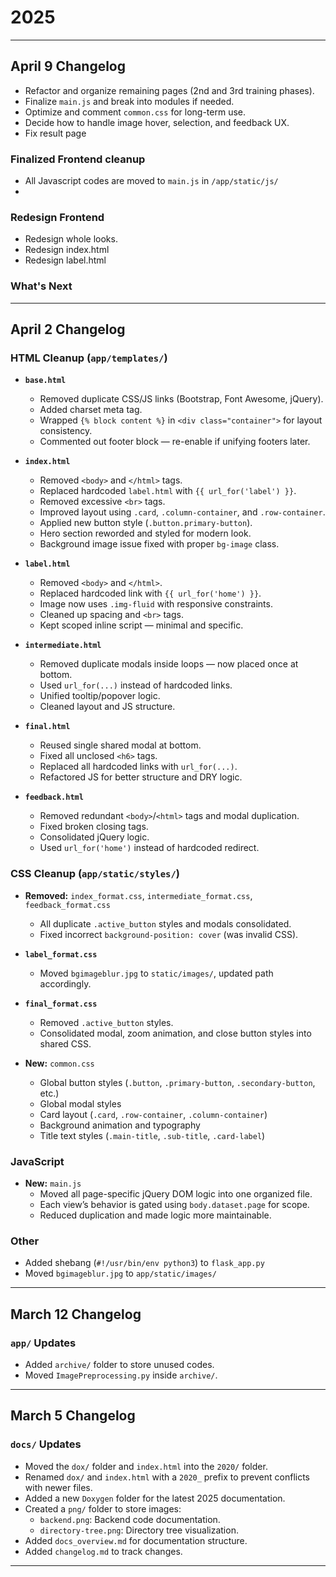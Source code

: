 # 2025

---

## April 9 Changelog

- Refactor and organize remaining pages (2nd and 3rd training phases).
- Finalize `main.js` and break into modules if needed.
- Optimize and comment `common.css` for long-term use.
- Decide how to handle image hover, selection, and feedback UX.
- Fix result page

### Finalized Frontend cleanup

- All Javascript codes are moved to `main.js` in `/app/static/js/`
- 

### Redesign Frontend
- Redesign whole looks.
- Redesign index.html
- Redesign label.html


### What's Next


---

## April 2 Changelog

### HTML Cleanup (`app/templates/`)

- **`base.html`**
  - Removed duplicate CSS/JS links (Bootstrap, Font Awesome, jQuery).
  - Added charset meta tag.
  - Wrapped `{% block content %}` in `<div class="container">` for layout consistency.
  - Commented out footer block — re-enable if unifying footers later.

- **`index.html`**
  - Removed `<body>` and `</html>` tags.
  - Replaced hardcoded `label.html` with `{{ url_for('label') }}`.
  - Removed excessive `<br>` tags.
  - Improved layout using `.card`, `.column-container`, and `.row-container`.
  - Applied new button style (`.button.primary-button`).
  - Hero section reworded and styled for modern look.
  - Background image issue fixed with proper `bg-image` class.

- **`label.html`**
  - Removed `<body>` and `</html>`.
  - Replaced hardcoded link with `{{ url_for('home') }}`.
  - Image now uses `.img-fluid` with responsive constraints.
  - Cleaned up spacing and `<br>` tags.
  - Kept scoped inline script — minimal and specific.

- **`intermediate.html`**
  - Removed duplicate modals inside loops — now placed once at bottom.
  - Used `url_for(...)` instead of hardcoded links.
  - Unified tooltip/popover logic.
  - Cleaned layout and JS structure.

- **`final.html`**
  - Reused single shared modal at bottom.
  - Fixed all unclosed `<h6>` tags.
  - Replaced all hardcoded links with `url_for(...)`.
  - Refactored JS for better structure and DRY logic.

- **`feedback.html`**
  - Removed redundant `<body>`/`<html>` tags and modal duplication.
  - Fixed broken closing tags.
  - Consolidated jQuery logic.
  - Used `url_for('home')` instead of hardcoded redirect.

### CSS Cleanup (`app/static/styles/`)

- **Removed:** `index_format.css`, `intermediate_format.css`, `feedback_format.css`
  - All duplicate `.active_button` styles and modals consolidated.
  - Fixed incorrect `background-position: cover` (was invalid CSS).

- **`label_format.css`**
  - Moved `bgimageblur.jpg` to `static/images/`, updated path accordingly.

- **`final_format.css`**
  - Removed `.active_button` styles.
  - Consolidated modal, zoom animation, and close button styles into shared CSS.

- **New:** `common.css`
  - Global button styles (`.button`, `.primary-button`, `.secondary-button`, etc.)
  - Global modal styles
  - Card layout (`.card`, `.row-container`, `.column-container`)
  - Background animation and typography
  - Title text styles (`.main-title`, `.sub-title`, `.card-label`)

### JavaScript

- **New:** `main.js`
  - Moved all page-specific jQuery DOM logic into one organized file.
  - Each view’s behavior is gated using `body.dataset.page` for scope.
  - Reduced duplication and made logic more maintainable.

### Other

- Added shebang (`#!/usr/bin/env python3`) to `flask_app.py`
- Moved `bgimageblur.jpg` to `app/static/images/`

---

## March 12 Changelog

### `app/` Updates
- Added `archive/` folder to store unused codes.
- Moved `ImagePreprocessing.py` inside `archive/`.

---

## March 5 Changelog

### `docs/` Updates
- Moved the `dox/` folder and `index.html` into the `2020/` folder.
- Renamed `dox/` and `index.html` with a `2020_` prefix to prevent conflicts with newer files.
- Added a new `Doxygen` folder for the latest 2025 documentation.
- Created a `png/` folder to store images:
  - `backend.png`: Backend code documentation.
  - `directory-tree.png`: Directory tree visualization.
- Added `docs_overview.md` for documentation structure.
- Added `changelog.md` to track changes.

---
